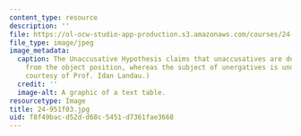 ```yaml
---
content_type: resource
description: ''
file: https://ol-ocw-studio-app-production.s3.amazonaws.com/courses/24-951-introduction-to-syntax-fall-2003/f8f49bacd52dd68c5451d7361fae3668_24-951f03.jpg
file_type: image/jpeg
image_metadata:
  caption: The Unaccusative Hypothesis claims that unaccusatives are derived by NP-movement
    from the object position, whereas the subject of unergatives is underived. (Image
    courtesy of Prof. Idan Landau.)
  credit: ''
  image-alt: A graphic of a text table.
resourcetype: Image
title: 24-951f03.jpg
uid: f8f49bac-d52d-d68c-5451-d7361fae3668
---
```

